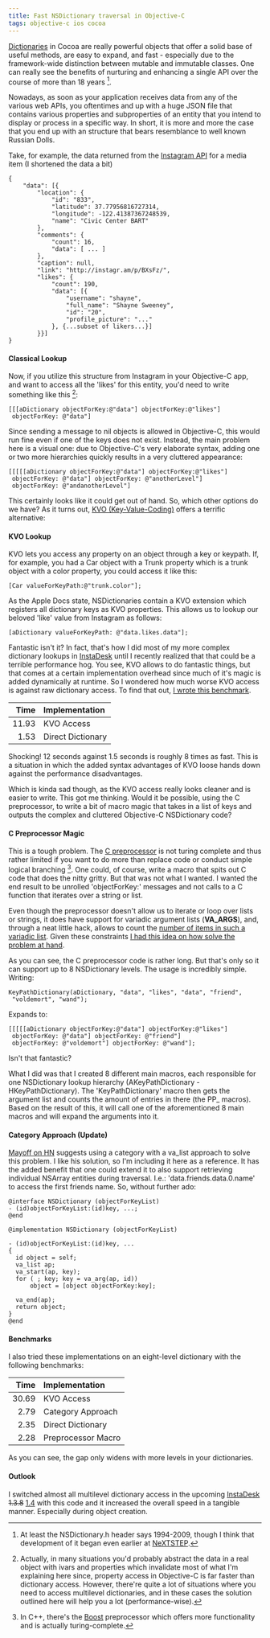 ```yaml
---
title: Fast NSDictionary traversal in Objective-C
tags: objective-c ios cocoa
---
```

[Dictionaries](http://developer.apple.com/library/mac/#documentation/Cocoa/Reference/Foundation/Classes/nsdictionary_Class/Reference/Reference.html) in Cocoa are really powerful objects that offer a solid base of useful methods, are easy to expand, and fast - especially due to the framework-wide distinction between mutable and immutable classes. One can really see the benefits of nurturing and enhancing a single API over the course of more than 18 years [^foot1].

Nowadays, as soon as your application receives data from any of the various web APIs, you oftentimes and up with a huge JSON file that contains various properties and subproperties of an entity that you intend to display or process in a specific way.
In short, it is more and more the case that you end up with an structure that bears resemblance to well known Russian Dolls.

Take, for example, the data returned from the [Instagram API](http://instagram.com/developer/endpoints/media/) for a media item (I shortened the data a bit)

    {
        "data": [{
            "location": {
                "id": "833",
                "latitude": 37.77956816727314,
                "longitude": -122.41387367248539,
                "name": "Civic Center BART"
            },
            "comments": {
                "count": 16,
                "data": [ ... ]
            },
            "caption": null,
            "link": "http://instagr.am/p/BXsFz/",
            "likes": {
                "count": 190,
                "data": [{
                    "username": "shayne",
                    "full_name": "Shayne Sweeney",
                    "id": "20",
                    "profile_picture": "..."
                }, {...subset of likers...}]
            }}]
    }


#### Classical Lookup

Now, if you utilize this structure from Instagram in your Objective-C app, and want to access all the 'likes' for this entity, you'd need to write something like this [^foot2]:

    [[[aDictionary objectForKey:@"data"] objectForKey:@"likes"]
     objectForKey: @"data"]

Since sending a message to nil objects is allowed in Objective-C, this would run fine even if one of the keys does not exist.
Instead, the main problem here is a visual one: due to Objective-C's very elaborate syntax, adding one or two more hierarchies quickly results in a very cluttered appearance:

    [[[[[aDictionary objectForKey:@"data"] objectForKey:@"likes"]
     objectForKey: @"data"] objectForKey: @"anotherLevel"]
     objectForKey: @"andanotherLevel"]

This certainly looks like it could get out of hand. So, which other options do we have? As it turns out, [KVO (Key-Value-Coding)](http://developer.apple.com/library/mac/#documentation/Cocoa/Conceptual/KeyValueObserving/KeyValueObserving.html) offers a terrific alternative:

#### KVO Lookup

KVO lets you access any property on an object through a key or keypath. If, for example, you had a Car object with a Trunk property which is a trunk object with a color property, you could access it like this:

    [Car valueForKeyPath:@"trunk.color"];

As the Apple Docs state, NSDictionaries contain a KVO extension which registers all dictionary keys as KVO properties. This allows us to lookup our beloved 'like' value from Instagram as follows:

    [aDictionary valueForKeyPath: @"data.likes.data"];

Fantastic isn't it? In fact, that's how I did most of my more complex dictionary lookups in [InstaDesk](http://www.instadesk-app.com) until I recently realized that that could be a terrible performance hog. You see, KVO allows to do fantastic things, but that comes at a certain implementation overhead since much of it's magic is added dynamically at runtime. So I wondered how much worse KVO access is against raw dictionary access. To find that out, [I wrote this benchmark](https://gist.github.com/1444444).

<script extsrc="https://gist.github.com/1444444.js?file=slow_kvo_dictionary_example1.m">//</script>


Time  | Implementation      |
-----:|:--------------------|
11.93 | KVO Access          |
 1.53 | Direct Dictionary   |


Shocking! 12 seconds against 1.5 seconds is roughly 8 times as fast. This is a situation in which the added syntax advantages of KVO loose hands down against the performance disadvantages.

Which is kinda sad though, as the KVO access really looks cleaner and is easier to write. This got me thinking. Would it be possible, using the C preprocessor, to write a bit of macro magic that takes in a list of keys and outputs the complex and cluttered Objective-C NSDictionary code? 

#### C Preprocessor Magic

This is a tough problem. The [C preprocessor](http://gcc.gnu.org/onlinedocs/cpp/) is not turing complete and thus rather limited if you want to do more than replace code or conduct simple logical branching [^foot3]. One could, of course, write a macro that spits out C code that does the nitty gritty. But that was not what I wanted. I wanted the end result to be unrolled 'objectForKey:' messages and not calls to a C function that iterates over a string or list. 

Even though the preprocessor doesn't allow us to iterate or loop over lists or strings, it does have support for variadic argument lists (__VA_ARGS__), and, through a neat little hack, allows to count the [number of items in such a variadic list](http://groups.google.com/group/comp.std.c/browse_thread/thread/77ee8c8f92e4a3fb/346fc464319b1ee5?pli=1). Given these constraints [I had this idea on how solve the problem at hand](https://gist.github.com/1444513).

<script extsrc="https://gist.github.com/1444513.js?file=slow_kvo_dictionary_example2.m">//</script>

As you can see, the C preprocessor code is rather long. But that's only so it can support up to 8 NSDictionary levels. The usage is incredibly simple. Writing:

    KeyPathDictionary(aDictionary, "data", "likes", "data", "friend",
     "voldemort", "wand");

Expands to:

    [[[[[aDictionary objectForKey:@"data"] objectForKey:@"likes"]
     objectForKey: @"data"] objectForKey: @"friend"]
     objectForKey: @"voldemort"] objectForKey: @"wand"];

Isn't that fantastic?

What I did was that I created 8 different main macros, each responsible for one NSDictionary lookup hierarchy (AKeyPathDictionary - HKeyPathDictionary). The 'KeyPathDictionary' macro then gets the argument list and counts the amount of entries in there (the PP_ macros). Based on the result of this, it will call one of the aforementioned 8 main macros and will expand the arguments into it.


#### Category Approach (Update)

[Mayoff on HN](http://news.ycombinator.org/item?id=3326606) suggests using a category with a va_list approach to solve this problem. I like his solution, so I'm including it here as a reference. It has the added benefit that one could extend it to also support retrieving individual NSArray entities during traversal. I.e.: 'data.friends.data.0.name' to access the first friends name. So, without further ado:

    @interface NSDictionary (objectForKeyList)
    - (id)objectForKeyList:(id)key, ...;
    @end

    @implementation NSDictionary (objectForKeyList)

    - (id)objectForKeyList:(id)key, ...
    {
      id object = self;
      va_list ap;
      va_start(ap, key);
      for ( ; key; key = va_arg(ap, id))
          object = [object objectForKey:key];

      va_end(ap);
      return object;
    }
    @end

#### Benchmarks

I also tried these implementations on an eight-level dictionary with the following benchmarks:

Time  | Implementation      |
-----:|:--------------------|
30.69 | KVO Access          |
 2.79 | Category Approach   |
 2.35 | Direct Dictionary   |
 2.28 | Preprocessor Macro  |

As you can see, the gap only widens with more levels in your dictionaries.


#### Outlook

I switched almost all multilevel dictionary access in the upcoming [InstaDesk](http://www.instadesk-app.com) <del>1.3.8</del> [1.4](http://www.instadesk-app.com) with this code and it increased the overall speed in a tangible manner. Especially during object creation.

[^foot1]: At least the NSDictionary.h header says 1994-2009, though I think that development of it began even earlier at [NeXTSTEP](http://en.wikipedia.org/wiki/NeXTSTEP).
[^foot2]: Actually, in many situations you'd probably abstract the data in a real object with ivars and properties which invalidate most of what I'm explaining here since, property access in Objective-C is far faster than dictionary access. However, there're quite a lot of situations where you need to access multilevel dictionaries, and in these cases the solution outlined here will help you a lot (performance-wise).
[^foot3]: In C++, there's the [Boost](http://www.boost.org) preprocessor which offers more functionality and is actually turing-complete.
